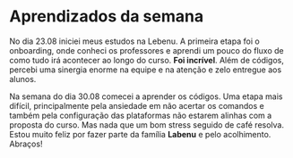 # Aprendizados da semana
No dia 23.08 iniciei meus estudos na Lebenu. A primeira etapa foi o onboarding, onde conheci os professores e aprendi um pouco do fluxo de como tudo irá acontecer ao longo do curso. **Foi incrível**. Além de códigos, percebi uma sinergia enorme na equipe e na atenção e zelo entregue aos alunos.

Na semana do dia 30.08 comecei a aprender os códigos. Uma etapa mais difícil, principalmente pela ansiedade em não acertar os comandos e também pela configuração das plataformas não estarem alinhas com a proposta do curso. Mas nada que um bom stress seguido de café resolva. Estou muito feliz por fazer parte da família **Labenu** e pelo acolhimento. Abraços!
